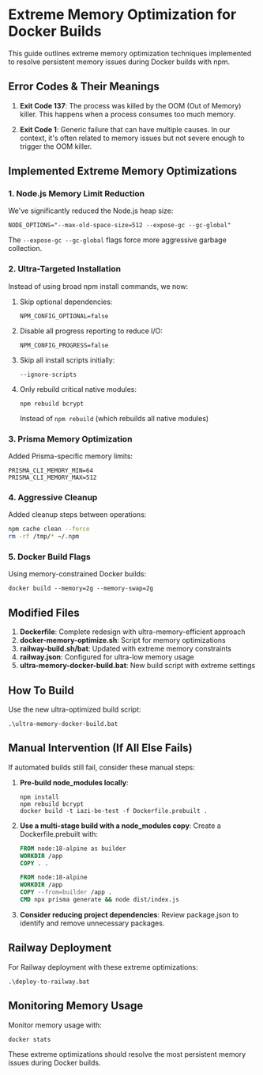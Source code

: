 # Extreme Memory Optimization for Docker Builds

This guide outlines extreme memory optimization techniques implemented to resolve persistent memory issues during Docker builds with npm.

## Error Codes & Their Meanings

1. **Exit Code 137**: The process was killed by the OOM (Out of Memory) killer. This happens when a process consumes too much memory.

2. **Exit Code 1**: Generic failure that can have multiple causes. In our context, it's often related to memory issues but not severe enough to trigger the OOM killer.

## Implemented Extreme Memory Optimizations

### 1. Node.js Memory Limit Reduction

We've significantly reduced the Node.js heap size:
```
NODE_OPTIONS="--max-old-space-size=512 --expose-gc --gc-global"
```

The `--expose-gc --gc-global` flags force more aggressive garbage collection.

### 2. Ultra-Targeted Installation

Instead of using broad npm install commands, we now:

1. Skip optional dependencies:
   ```
   NPM_CONFIG_OPTIONAL=false
   ```

2. Disable all progress reporting to reduce I/O:
   ```
   NPM_CONFIG_PROGRESS=false
   ```

3. Skip all install scripts initially:
   ```
   --ignore-scripts
   ```

4. Only rebuild critical native modules:
   ```
   npm rebuild bcrypt
   ```
   Instead of `npm rebuild` (which rebuilds all native modules)

### 3. Prisma Memory Optimization

Added Prisma-specific memory limits:
```
PRISMA_CLI_MEMORY_MIN=64
PRISMA_CLI_MEMORY_MAX=512
```

### 4. Aggressive Cleanup

Added cleanup steps between operations:
```bash
npm cache clean --force
rm -rf /tmp/* ~/.npm
```

### 5. Docker Build Flags

Using memory-constrained Docker builds:
```
docker build --memory=2g --memory-swap=2g
```

## Modified Files

1. **Dockerfile**: Complete redesign with ultra-memory-efficient approach
2. **docker-memory-optimize.sh**: Script for memory optimizations
3. **railway-build.sh/bat**: Updated with extreme memory constraints
4. **railway.json**: Configured for ultra-low memory usage
5. **ultra-memory-docker-build.bat**: New build script with extreme settings

## How To Build

Use the new ultra-optimized build script:
```
.\ultra-memory-docker-build.bat
```

## Manual Intervention (If All Else Fails)

If automated builds still fail, consider these manual steps:

1. **Pre-build node_modules locally**:
   ```
   npm install
   npm rebuild bcrypt
   docker build -t iazi-be-test -f Dockerfile.prebuilt .
   ```

2. **Use a multi-stage build with a node_modules copy**:
   Create a Dockerfile.prebuilt with:
   ```dockerfile
   FROM node:18-alpine as builder
   WORKDIR /app
   COPY . .
   
   FROM node:18-alpine
   WORKDIR /app
   COPY --from=builder /app .
   CMD npx prisma generate && node dist/index.js
   ```

3. **Consider reducing project dependencies**:
   Review package.json to identify and remove unnecessary packages.

## Railway Deployment

For Railway deployment with these extreme optimizations:
```
.\deploy-to-railway.bat
```

## Monitoring Memory Usage

Monitor memory usage with:
```
docker stats
```

These extreme optimizations should resolve the most persistent memory issues during Docker builds.
